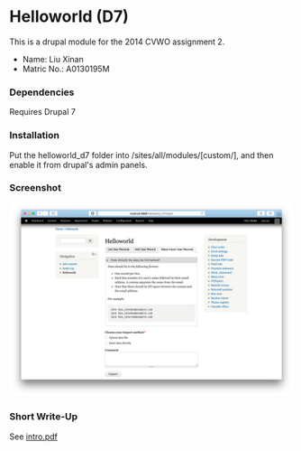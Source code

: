 Helloworld (D7)
================

This is a drupal module for the 2014 CVWO assignment 2. 

* Name: Liu Xinan 
* Matric No.: A0130195M

### Dependencies 
Requires Drupal 7

### Installation
Put the helloworld_d7 folder into /sites/all/modules/[custom/], and then enable it from drupal's admin panels.

### Screenshot
![Screenshot](Screenshot.png) 

### Short Write-Up
See [intro.pdf](intro.pdf)
